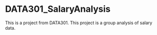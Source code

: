 # DATA301_SalaryAnalysis
This is a project from DATA301. This project is a group analysis of salary data. 
